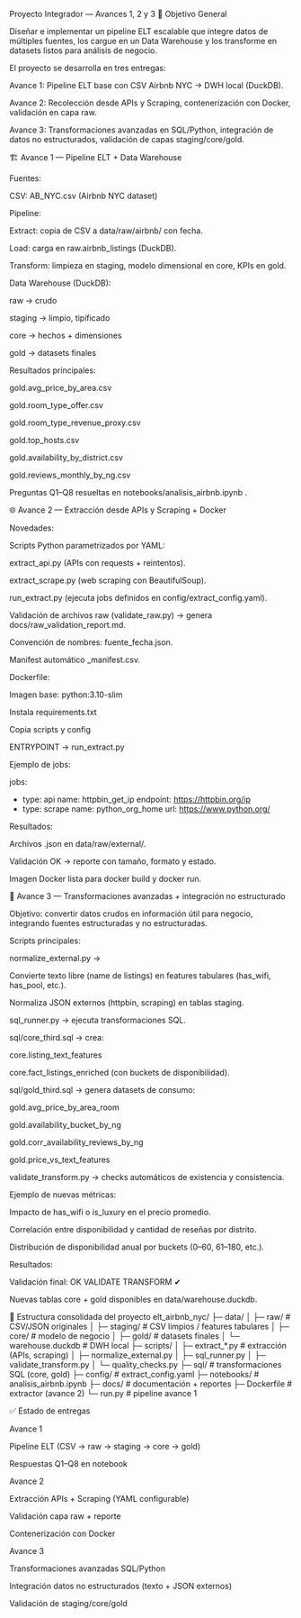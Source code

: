 Proyecto Integrador — Avances 1, 2 y 3
🎯 Objetivo General

Diseñar e implementar un pipeline ELT escalable que integre datos de múltiples fuentes, los cargue en un Data Warehouse y los transforme en datasets listos para análisis de negocio.

El proyecto se desarrolla en tres entregas:

Avance 1: Pipeline ELT base con CSV Airbnb NYC → DWH local (DuckDB).

Avance 2: Recolección desde APIs y Scraping, contenerización con Docker, validación en capa raw.

Avance 3: Transformaciones avanzadas en SQL/Python, integración de datos no estructurados, validación de capas staging/core/gold.

🏗️ Avance 1 — Pipeline ELT + Data Warehouse

Fuentes:

CSV: AB_NYC.csv (Airbnb NYC dataset)

Pipeline:

Extract: copia de CSV a data/raw/airbnb/ con fecha.

Load: carga en raw.airbnb_listings (DuckDB).

Transform: limpieza en staging, modelo dimensional en core, KPIs en gold.

Data Warehouse (DuckDB):

raw → crudo

staging → limpio, tipificado

core → hechos + dimensiones

gold → datasets finales

Resultados principales:

gold.avg_price_by_area.csv

gold.room_type_offer.csv

gold.room_type_revenue_proxy.csv

gold.top_hosts.csv

gold.availability_by_district.csv

gold.reviews_monthly_by_ng.csv

Preguntas Q1–Q8 resueltas en notebooks/analisis_airbnb.ipynb
.

🌐 Avance 2 — Extracción desde APIs y Scraping + Docker

Novedades:

Scripts Python parametrizados por YAML:

extract_api.py (APIs con requests + reintentos).

extract_scrape.py (web scraping con BeautifulSoup).

run_extract.py (ejecuta jobs definidos en config/extract_config.yaml).

Validación de archivos raw (validate_raw.py) → genera docs/raw_validation_report.md.

Convención de nombres: fuente_fecha.json.

Manifest automático _manifest.csv.

Dockerfile:

Imagen base: python:3.10-slim

Instala requirements.txt

Copia scripts y config

ENTRYPOINT → run_extract.py

Ejemplo de jobs:

jobs:
  - type: api
    name: httpbin_get_ip
    endpoint: https://httpbin.org/ip
  - type: scrape
    name: python_org_home
    url: https://www.python.org/


Resultados:

Archivos .json en data/raw/external/.

Validación OK → reporte con tamaño, formato y estado.

Imagen Docker lista para docker build y docker run.

🔄 Avance 3 — Transformaciones avanzadas + integración no estructurado

Objetivo: convertir datos crudos en información útil para negocio, integrando fuentes estructuradas y no estructuradas.

Scripts principales:

normalize_external.py →

Convierte texto libre (name de listings) en features tabulares (has_wifi, has_pool, etc.).

Normaliza JSON externos (httpbin, scraping) en tablas staging.

sql_runner.py → ejecuta transformaciones SQL.

sql/core_third.sql → crea:

core.listing_text_features

core.fact_listings_enriched (con buckets de disponibilidad).

sql/gold_third.sql → genera datasets de consumo:

gold.avg_price_by_area_room

gold.availability_bucket_by_ng

gold.corr_availability_reviews_by_ng

gold.price_vs_text_features

validate_transform.py → checks automáticos de existencia y consistencia.

Ejemplo de nuevas métricas:

Impacto de has_wifi o is_luxury en el precio promedio.

Correlación entre disponibilidad y cantidad de reseñas por distrito.

Distribución de disponibilidad anual por buckets (0–60, 61–180, etc.).

Resultados:

Validación final: OK VALIDATE TRANSFORM ✔

Nuevas tablas core + gold disponibles en data/warehouse.duckdb.

📂 Estructura consolidada del proyecto
elt_airbnb_nyc/
├─ data/
│  ├─ raw/               # CSV/JSON originales
│  ├─ staging/           # CSV limpios / features tabulares
│  ├─ core/              # modelo de negocio
│  ├─ gold/              # datasets finales
│  └─ warehouse.duckdb   # DWH local
├─ scripts/
│  ├─ extract_*.py       # extracción (APIs, scraping)
│  ├─ normalize_external.py
│  ├─ sql_runner.py
│  ├─ validate_transform.py
│  └─ quality_checks.py
├─ sql/                  # transformaciones SQL (core, gold)
├─ config/               # extract_config.yaml
├─ notebooks/            # analisis_airbnb.ipynb
├─ docs/                 # documentación + reportes
├─ Dockerfile            # extractor (avance 2)
└─ run.py                # pipeline avance 1

✅ Estado de entregas

Avance 1

 Pipeline ELT (CSV → raw → staging → core → gold)

 Respuestas Q1–Q8 en notebook

Avance 2

 Extracción APIs + Scraping (YAML configurable)

 Validación capa raw + reporte

 Contenerización con Docker

Avance 3

 Transformaciones avanzadas SQL/Python

 Integración datos no estructurados (texto + JSON externos)

 Validación de staging/core/gold

